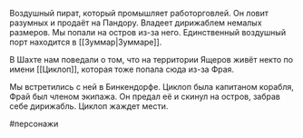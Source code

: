 Воздушный пират, который промышляет работорговлей. Он ловит разумных и продаёт на Пандору. Владеет дирижаблем немалых размеров. Мы попали на остров из-за него. Единственный воздушный порт находится в [[Зуммар|Зуммаре]].

В Шахте нам поведали о том, что на территории Ящеров живёт некто по имени [[Циклоп]], которая тоже попала сюда из-за Фрая.

Мы встретились с ней в Бинкендорфе. Циклоп была капитаном корабля, Фрай был членом экипажа. Он предал её и скинул на остров, забрав себе дирижабль. Циклоп жаждет мести.

#персонажи 